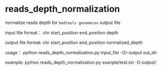 # reads_depth_normalization
normalize reads depth for `bedtools genomecov` output file

input file format：
chr start_position end_position depth

output file format:
chr start_position end_position normalized_depth

usage：
python reads_depth_normalization.py input_file -O/-output out_dir

example:
python reads_depth_normalization.py exanple/test.txt -O output/

